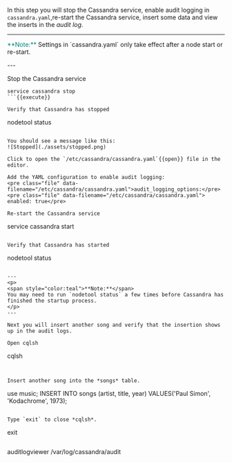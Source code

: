In this step you will stop the Cassandra service, enable audit logging in `cassandra.yaml`,re-start the Cassandra service, insert some data and view the inserts in the *audit log*.

---
<p>
<span style="color:teal">**Note:**</span> 
Settings in `cassandra.yaml` only take effect after a node start or re-start.
</p>
---

Stop the Cassandra service
```
service cassandra stop
```{{execute}}

Verify that Cassandra has stopped
```
nodetool status
```{{execute}}

You should see a message like this:
![Stopped](./assets/stopped.png)

Click to open the `/etc/cassandra/cassandra.yaml`{{open}} file in the editor.

Add the YAML configuration to enable audit logging:
<pre class="file" data-filename="/etc/cassandra/cassandra.yaml">audit_logging_options:</pre>
<pre class="file" data-filename="/etc/cassandra/cassandra.yaml">    enabled: true</pre>

Re-start the Cassandra service
```
service cassandra start
```{{execute}}

Verify that Cassandra has started
```
nodetool status
```{{execute}}

---
<p>
<span style="color:teal">**Note:**</span> 
You may need to run `nodetool status` a few times before Cassandra has finished the startup process.
</p>
---

Next you will insert another song and verify that the insertion shows up in the audit logs.

Open cqlsh
```
cqlsh
```{{execute}}


Insert another song into the *songs* table.
```
use music;
INSERT INTO songs (artist, title, year) VALUES('Paul Simon', 'Kodachrome', 1973);
```{{execute}}

Type `exit` to close *cqlsh*.
```
exit
```{{execute}}

```
auditlogviewer /var/log/cassandra/audit
```{{execute}}